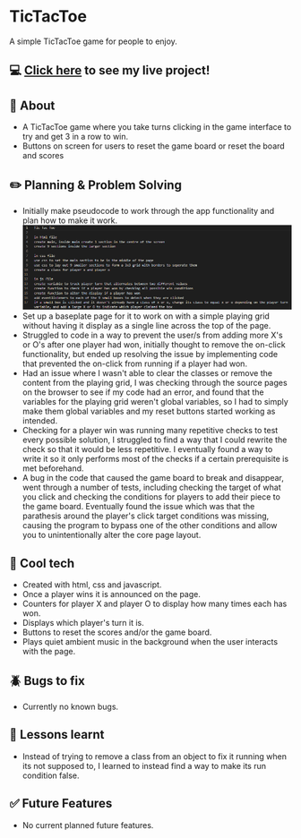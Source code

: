 # TicTacToe
A simple TicTacToe game for people to enjoy.

## :computer: [Click here](https://amarynn.github.io/TicTacToe/) to see my live project!

## :page_facing_up: About
- A TicTacToe game where you take turns clicking in the game interface to try and get 3 in a row to win.
- Buttons on screen for users to reset the game board or reset the board and scores

## :pencil2: Planning & Problem Solving
- Initially make pseudocode to work through the app functionality and plan how to make it work.
![pseudocode picture](./TicTacToePseudoCode.png)
- Set up a baseplate page for it to work on with a simple playing grid without having it display as a single line across the top of the page.
- Struggled to code in a way to prevent the user/s from adding more X's or O's after one player had won, initially thought to remove the on-click functionality, but ended up resolving the issue by implementing code that prevented the on-click from running if a player had won.
- Had an issue where I wasn't able to clear the classes or remove the content from the playing grid, I was checking through the source pages on the browser to see if my code had an error, and found that the variables for the playing grid weren't global variables, so I had to simply make them global variables and my reset buttons started working as intended.
- Checking for a player win was running many repetitive checks to test every possible solution, I struggled to find a way that I could rewrite the check so that it would be less repetitive. I eventually found a way to write it so it only performs most of the checks if a certain prerequisite is met beforehand.
- A bug in the code that caused the game board to break and disappear, went through a number of tests, including checking the target of what you click and checking the conditions for players to add their piece to the game board. Eventually found the issue which was that the parathesis around the player's click target conditions was missing, causing the program to bypass one of the other conditions and allow you to unintentionally alter the core page layout.

## :rocket: Cool tech
- Created with html, css and javascript.
- Once a player wins it is announced on the page.
- Counters for player X and player O to display how many times each has won.
- Displays which player's turn it is.
- Buttons to reset the scores and/or the game board.
- Plays quiet ambient music in the background when the user interacts with the page.

## :beetle: Bugs to fix
- Currently no known bugs.

## :notebook: Lessons learnt
- Instead of trying to remove a class from an object to fix it running when its not supposed to, I learned to instead find a way to make its run condition false.

## :white_check_mark: Future Features
- No current planned future features.
